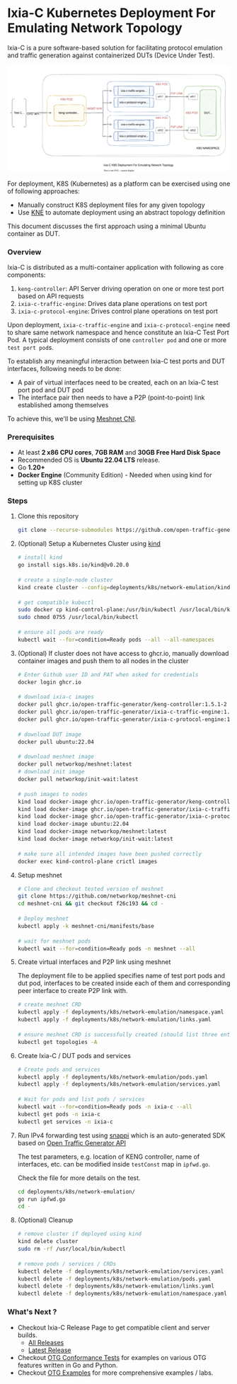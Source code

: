 # Ixia-C Kubernetes Deployment For Emulating Network Topology

Ixia-C is a pure software-based solution for facilitating protocol emulation and traffic generation against containerized DUTs (Device Under Test).

<p align="center">
<img src="ixia-c-k8s.drawio.svg" alt="Ixia-C K8S Deployment For Emulating Network Topology">
</p>

For deployment, K8S (Kubernetes) as a platform can be exercised using one of following approaches:
- Manually construct K8S deployment files for any given topology
- Use [KNE](https://github.com/openconfig/kne) to automate deployment using an abstract topology definition

This document discusses the first approach using a minimal Ubuntu container as DUT.

### Overview

Ixia-C is distributed as a multi-container application with following as core components:
1. `keng-controller`: API Server driving operation on one or more test port based on API requests
2. `ixia-c-traffic-engine`: Drives data plane operations on test port
3. `ixia-c-protocol-engine`: Drives control plane operations on test port

Upon deployment, `ixia-c-traffic-engine` and `ixia-c-protocol-engine` need to share same network namespace and hence constitute an Ixia-C Test Port Pod. A typical deployment consists of one `controller pod` and one or more `test port pod`s.

To establish any meaningful interaction between Ixia-C test ports and DUT interfaces, following needs to be done:
- A pair of virtual interfaces need to be created, each on an Ixia-C test port pod and DUT pod
- The interface pair then needs to have a P2P (point-to-point) link established among themselves

To achieve this, we'll be using [Meshnet CNI](https://github.com/networkop/meshnet-cni).


### Prerequisites

- At least **2 x86 CPU cores**, **7GB RAM** and **30GB Free Hard Disk Space**
- Recommended OS is **Ubuntu 22.04 LTS** release.
- Go **1.20+**
- **Docker Engine** (Community Edition) - Needed when using kind for setting up K8S cluster

### Steps

1. Clone this repository

    ```bash
    git clone --recurse-submodules https://github.com/open-traffic-generator/ixia-c.git && cd ixia-c
    ```

2. (Optional) Setup a Kubernetes Cluster using [kind](https://kind.sigs.k8s.io/)

    ```bash
    # install kind
    go install sigs.k8s.io/kind@v0.20.0

    # create a single-node cluster
    kind create cluster --config=deployments/k8s/network-emulation/kind.yaml --wait 30s

    # get compatible kubectl
    sudo docker cp kind-control-plane:/usr/bin/kubectl /usr/local/bin/kubectl
    sudo chmod 0755 /usr/local/bin/kubectl

    # ensure all pods are ready
    kubectl wait --for=condition=Ready pods --all --all-namespaces
    ```

3. (Optional) If cluster does not have access to ghcr.io, manually download container images and push them to all nodes in the cluster

    ```bash
    # Enter Github user ID and PAT when asked for credentials
    docker login ghcr.io

    # download ixia-c images
    docker pull ghcr.io/open-traffic-generator/keng-controller:1.5.1-2
    docker pull ghcr.io/open-traffic-generator/ixia-c-traffic-engine:1.8.0.12
    docker pull ghcr.io/open-traffic-generator/ixia-c-protocol-engine:1.00.0.383

    # download DUT image
    docker pull ubuntu:22.04

    # download meshnet image
    docker pull networkop/meshnet:latest
    # download init image
    docker pull networkop/init-wait:latest

    # push images to nodes
    kind load docker-image ghcr.io/open-traffic-generator/keng-controller:1.5.1-2
    kind load docker-image ghcr.io/open-traffic-generator/ixia-c-traffic-engine:1.8.0.12
    kind load docker-image ghcr.io/open-traffic-generator/ixia-c-protocol-engine:1.00.0.383
    kind load docker-image ubuntu:22.04
    kind load docker-image networkop/meshnet:latest
    kind load docker-image networkop/init-wait:latest

    # make sure all intended images have been pushed correctly
    docker exec kind-control-plane crictl images
    ```

4. Setup meshnet

    ```bash
    # Clone and checkout tested version of meshnet
    git clone https://github.com/networkop/meshnet-cni
    cd meshnet-cni && git checkout f26c193 && cd -

    # Deploy meshnet
    kubectl apply -k meshnet-cni/manifests/base

    # wait for meshnet pods
    kubectl wait --for=condition=Ready pods -n meshnet --all
    ```

5. Create virtual interfaces and P2P link using meshnet

    The deployment file to be applied specifies name of test port pods and dut pod, interfaces to be created inside each of them and corresponding peer interface to create P2P link with.

    ```bash
    # create meshnet CRD
    kubectl apply -f deployments/k8s/network-emulation/namespace.yaml
    kubectl apply -f deployments/k8s/network-emulation/links.yaml

    # ensure meshnet CRD is successfully created (should list three entries)
    kubectl get topologies -A
    ```

6. Create Ixia-C / DUT pods and services

    ```bash
    # Create pods and services
    kubectl apply -f deployments/k8s/network-emulation/pods.yaml
    kubectl apply -f deployments/k8s/network-emulation/services.yaml

    # Wait for pods and list pods / services
    kubectl wait --for=condition=Ready pods -n ixia-c --all
    kubectl get pods -n ixia-c
    kubectl get services -n ixia-c
    ```

7. Run IPv4 forwarding test using [snappi](https://github.com/open-traffic-generator/snappi/tree/main/gosnappi) which is an auto-generated SDK based on [Open Traffic Generator API](https://redocly.github.io/redoc/?url=https://raw.githubusercontent.com/open-traffic-generator/models/master/artifacts/openapi.yaml&nocors)

    The test parameters, e.g. location of KENG controller, name of interfaces, etc. can be modified inside `testConst` map in `ipfwd.go`.

    Check the file for more details on the test.

    ```bash
    cd deployments/k8s/network-emulation/
    go run ipfwd.go
    cd -
    ```

8. (Optional) Cleanup

    ```bash
    # remove cluster if deployed using kind
    kind delete cluster
    sudo rm -rf /usr/local/bin/kubectl

    # remove pods / services / CRDs
    kubectl delete -f deployments/k8s/network-emulation/services.yaml
    kubectl delete -f deployments/k8s/network-emulation/pods.yaml
    kubectl delete -f deployments/k8s/network-emulation/links.yaml
    kubectl delete -f deployments/k8s/network-emulation/namespace.yaml
    ```

### What's Next ?

- Checkout Ixia-C Release Page to get compatible client and server builds.
    * [All Releases](https://github.com/open-traffic-generator/ixia-c/releases)
    * [Latest Release](https://github.com/open-traffic-generator/ixia-c/releases/latest)
- Checkout [OTG Conformance Tests](https://github.com/open-traffic-generator/conformance) for examples on various OTG features written in Go and Python.
- Checkout [OTG Examples](https://github.com/open-traffic-generator/otg-examples) for more comprehensive examples / labs.
